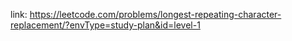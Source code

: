 link: https://leetcode.com/problems/longest-repeating-character-replacement/?envType=study-plan&id=level-1
